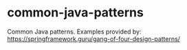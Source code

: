 # common-java-patterns
 Common Java patterns.
Examples provided by: https://springframework.guru/gang-of-four-design-patterns/
